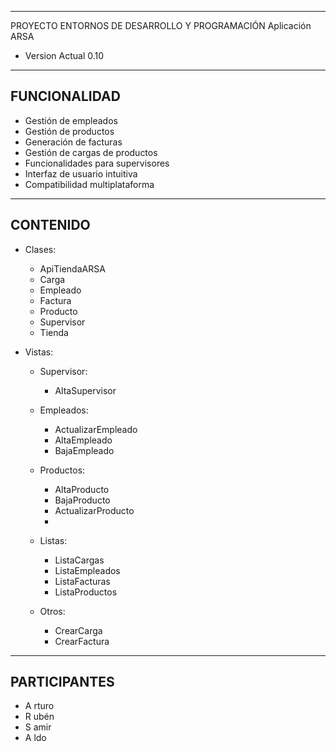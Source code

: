----------------------------------------------
PROYECTO ENTORNOS DE DESARROLLO Y PROGRAMACIÓN
Aplicación ARSA
- Version Actual 0.10
----------------------------------------------
FUNCIONALIDAD
----------------------------------------------

- Gestión de empleados
- Gestión de productos
- Generación de facturas
- Gestión de cargas de productos
- Funcionalidades para supervisores
- Interfaz de usuario intuitiva
- Compatibilidad multiplataforma


----------------------------------------------
CONTENIDO
----------------------------------------------
- Clases:
  - ApiTiendaARSA
  - Carga
  - Empleado
  - Factura
  - Producto
  - Supervisor
  - Tienda
      
- Vistas:
  - Supervisor:
    - AltaSupervisor
      
  - Empleados:
    - ActualizarEmpleado
    - AltaEmpleado
    - BajaEmpleado
      
  - Productos:
    - AltaProducto
    - BajaProducto
    - ActualizarProducto
    - 
  - Listas:
    - ListaCargas
    - ListaEmpleados
    - ListaFacturas
    - ListaProductos
   
  - Otros:
    - CrearCarga
    - CrearFactura

----------------------------------------------
PARTICIPANTES
----------------------------------------------

- A rturo
- R ubén
- S amir
- A ldo
